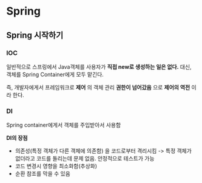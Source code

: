 # Spring
## Spring 시작하기 

### IOC
일반적으로 스프링에서 Java객체를 사용자가 **직접 new로 생성하는 일은 없다.** 대신, 객체를 Spring Container에게 모두 맡긴다.

즉, 개발자에게서 프레임워크로 **제어** 의 객체 관리 **권한이 넘어갔음** 으로 **제어의 역전** 이라 한다.

### DI
Spring container에게서 객체를 주입받아서 사용함


**DI의 장점**
* 의존성(특정 객체가 다른 객체에 의존함) 을 코드로부터 격리시킴 -> 특정 객체가 없더라고 코드를 돌리는데 문제 없음. 안정적으로 테스트가 가능
* 코드 변경시 영향을 최소화함(추상화)
* 순환 참조를 막을 수 있음



